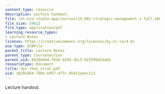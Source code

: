 ```yaml
---
content_type: resource
description: Lecture handout.
file: /ol-ocw-studio-app/courses/15-902-strategic-management-i-fall-2006/3829c664780eb957df7c85411aeec2c3_dyn_theo_strat.pdf
file_size: 54612
file_type: application/pdf
learning_resource_types:
- Lecture Notes
license: https://creativecommons.org/licenses/by-nc-sa/4.0/
ocw_type: OCWFile
parent_title: Lecture Notes
parent_type: CourseSection
parent_uid: 6628e044-f916-9349-3bcf-923599d1da6d
resourcetype: Document
title: dyn_theo_strat.pdf
uid: 3829c664-780e-b957-df7c-85411aeec2c3
---
```

Lecture handout.